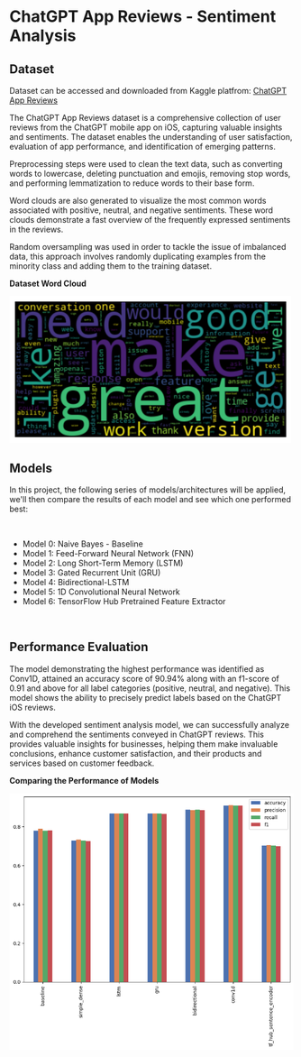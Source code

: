 # **ChatGPT App Reviews - Sentiment Analysis**

## **Dataset**

Dataset can be accessed and downloaded from Kaggle platfrom: [ChatGPT App Reviews](https://www.kaggle.com/datasets/saloni1712/chatgpt-app-reviews)

The ChatGPT App Reviews dataset is a comprehensive collection of user reviews from the ChatGPT mobile app on iOS, capturing valuable insights and sentiments. The dataset enables the understanding of user satisfaction, evaluation of app performance, and identification of emerging patterns.

Preprocessing steps were used to clean the text data, such as converting words to lowercase, deleting punctuation and emojis, removing stop words, and performing lemmatization to reduce words to their base form.

Word clouds are also generated to visualize the most common words associated with positive, neutral, and negative sentiments. These word clouds demonstrate a fast overview of the frequently expressed sentiments in the reviews.

Random oversampling was used in order to tackle the issue of imbalanced data, this approach involves randomly duplicating examples from the minority class and adding them to the training dataset.

**Dataset Word Cloud**

<img src="readme_images/word_cloud.png" width=500>

## **Models**

In this project, the following series of models/architectures will be applied, we'll then compare the results of each model and see which one performed best:

<br />

- Model 0: Naive Bayes - Baseline
- Model 1: Feed-Forward Neural Network (FNN)
- Model 2: Long Short-Term Memory (LSTM)
- Model 3: Gated Recurrent Unit (GRU)
- Model 4: Bidirectional-LSTM
- Model 5: 1D Convolutional Neural Network
- Model 6: TensorFlow Hub Pretrained Feature Extractor

<br />

## **Performance Evaluation**

The model demonstrating the highest performance was identified as Conv1D, attained an accuracy score of 90.94% along with an f1-score of 0.91 and above for all label categories (positive, neutral, and negative). This model shows the ability to precisely predict labels based on the ChatGPT iOS reviews.

With the developed sentiment analysis model, we can successfully analyze and comprehend the sentiments conveyed in ChatGPT reviews. This provides valuable insights for businesses, helping them make invaluable conclusions, enhance customer satisfaction, and their products and services based on customer feedback.

**Comparing the Performance of Models**

<img src="readme_images/performance_comp.png" width=700>
